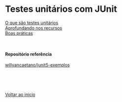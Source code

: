 # Testes unitários com JUnit

[O que são testes unitários](/Arquivos/Conteudo/4%20-%20Programa%C3%A7%C3%A3o%20orientada%20a%20objetos/4.6.1%20Testes%20unitarios.md)<br>
[Aprofundando nos recursos](/Arquivos/Conteudo/4%20-%20Programa%C3%A7%C3%A3o%20orientada%20a%20objetos/4.6.2%20Aprofundando%20nos%20recursos.md)<br>
[Boas práticas](/Arquivos/Conteudo/4%20-%20Programa%C3%A7%C3%A3o%20orientada%20a%20objetos/4.6.3%20Boas%20praticas.md)

<br>

#### Repositório referência
[willyancaetano/junit5-exemplos](https://github.com/willyancaetano/junit5-exemplos/tree/master/src/test/java/com/github/willyancaetano/junit)

<br>

<br>

<br>

[Voltar ao inicio](/README.md)